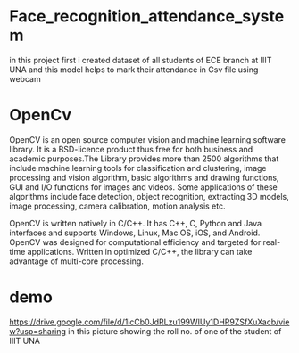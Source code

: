 # Face_recognition_attendance_system
in this project first i created dataset of all students of ECE branch at IIIT UNA
and this model helps to mark their attendance in Csv file using webcam
# OpenCv
OpenCV is an open source computer vision and machine learning software library. It is a BSD-licence product thus free for both business and academic purposes.The Library provides more than 2500 algorithms that include machine learning tools for classification and clustering, image processing and vision algorithm, basic algorithms and drawing functions, GUI and I/O functions for images and videos. Some applications of these algorithms include face detection, object recognition, extracting 3D models, image processing, camera calibration, motion analysis etc.

OpenCV is written natively in C/C++. It has C++, C, Python and Java interfaces and supports Windows, Linux, Mac OS, iOS, and Android. OpenCV was designed for computational efficiency and targeted for real-time applications. Written in optimized C/C++, the library can take advantage of multi-core processing.
 # demo
 https://drive.google.com/file/d/1icCb0JdRLzu199WIUy1DHR9ZSfXuXacb/view?usp=sharing
 in this picture showing the roll no. of one of the student of IIIT UNA
